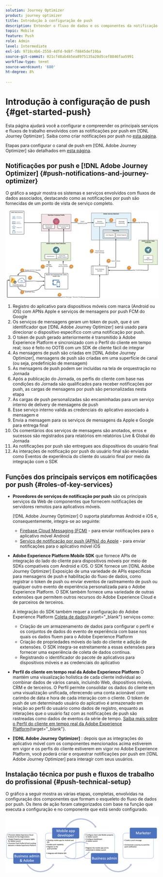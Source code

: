 ```yaml
---
solution: Journey Optimizer
product: journey optimizer
title: Introdução à configuração de push
description: Entender o fluxo de dados e os componentes da notificação por push
topic: Mobile
feature: Push
role: Admin
level: Intermediate
exl-id: 9718c4b6-2558-4dfd-9d8f-f8845def19ba
source-git-commit: 021cf48ab4b5ea8975135a20d5cef8846faa5991
workflow-type: tm+mt
source-wordcount: '680'
ht-degree: 8%

---
```


# Introdução à configuração de push {#get-started-push}

Esta página ajudará você a configurar e compreender os principais serviços e fluxos de trabalho envolvidos com as notificações por push em [!DNL Journey Optimizer]. Saiba como criar notificações por push no [esta página](../messages/create-push.md).

Etapas para configurar o canal de push em [!DNL Adobe Journey Optimizer] são detalhados em [esta página](push-configuration.md).

## Notificações por push e [!DNL Adobe Journey Optimizer] {#push-notifications-and-journey-optimizer}

O gráfico a seguir mostra os sistemas e serviços envolvidos com fluxos de dados associados, destacando como as notificações por push são fornecidas de um ponto de vista de serviço completo.

![](assets/push-flow.png)

1. Registro do aplicativo para dispositivos móveis com marca (Android ou iOS) com APNs Apple e serviços de mensagens por push FCM do Google
1. Os serviços de mensagens geram um token de push, que é um identificador que [!DNL Adobe Journey Optimizer] será usado para direcionar o dispositivo específico com uma notificação por push.
1. O token de push gerado anteriormente é transmitido à Adobe Experience Platform e sincronizado com o Perfil do cliente em tempo real; isso é feito no OOTB com um SDK de cliente fácil de integrar
1. As mensagens de push são criadas em [!DNL Adobe Journey Optimizer], mensagens de push são criadas em uma superfície de canal (ou seja, predefinição de mensagem)
1. As mensagens de push podem ser incluídas na tela de orquestração no Jornada
1. Após a publicação do Jornada, os perfis do cliente com base nas condições do Jornada são qualificados para receber notificações por push, as cargas de mensagens por push são personalizadas nesta etapa
1. As cargas de push personalizadas são encaminhadas para um serviço interno de delivery de mensagens de push
1. Esse serviço interno valida as credenciais do aplicativo associado à mensagem e
1. Envia a mensagem para os serviços de mensagens da Apple e Google para entrega final
1. Os comentários dos serviços de mensagens são anotados, erros e sucessos são registrados para relatórios em relatórios Live &amp; Global do Jornada
1. As notificações por push são entregues aos dispositivos do usuário final
1. As interações de notificação por push do usuário final são enviadas como Eventos de experiência do cliente do usuário final por meio da integração com o SDK

## Funções dos principais serviços em notificações por push {#roles-of-key-services}

* **Provedores de serviços de notificação por push** são os principais serviços da Web de componentes que fornecem notificações de servidores remotos para aplicativos móveis.

   [!DNL Adobe Journey Optimizer]  O suporta plataformas Android e iOS e, consequentemente, integra-se ao seguinte:
   * [Firebase Cloud Messaging (FCM)](https://firebase.google.com/docs/cloud-messaging) - para enviar notificações para o aplicativo móvel Android
   * [Serviço de notificação por push (APNs) do Apple](https://developer.apple.com/library/archive/documentation/NetworkingInternet/Conceptual/RemoteNotificationsPG/APNSOverview.html) - para enviar notificações para o aplicativo móvel iOS

* **Adobe Experience Platform Mobile SDK** que fornece APIs de integração do lado do cliente para dispositivos móveis por meio de SDKs compatíveis com Android e iOS. O SDK fornece um [!DNL Adobe Journey Optimizer] Exposição de uma variedade de APIs específicas para mensagens de push e habilitação do fluxo de dados, como registrar o token de push ou enviar eventos de rastreamento de push ou qualquer outro evento de experiência personalizada para o Adobe Experience Platform. O SDK também fornece uma variedade de outras extensões que permitem outros recursos do Adobe Experience Cloud e de parceiros de terceiros.

   A integração do SDK também requer a configuração do Adobe Experience Platform [Coleta de dados](https://experienceleague.adobe.com/docs/experience-platform/tags/home.html?lang=pt-BR){target=&quot;_blank&quot;} serviços como:

   * Criação de um armazenamento de dados para configurar o perfil e os conjuntos de dados do evento de experiência com base nos quais os dados fluem para o Adobe Experience Platform
   * Criação de propriedades móveis do lado do cliente e adição de extensões. O SDK integra-se estreitamente a essas extensões para fornecer uma experiência de coleta de dados contínua.
   * Registrando o identificador do pacote de aplicativos para dispositivos móveis e as credenciais do aplicativo

* **Perfil do cliente em tempo real da Adobe Experience Platform**  O mantém uma visualização holística de cada cliente individual ao combinar dados de vários canais, incluindo Web, dispositivos móveis, CRM e de terceiros. O Perfil permite consolidar os dados do cliente em uma visualização unificada, oferecendo uma conta acionável com carimbo de data e hora de cada interação com o cliente. O token de push de um determinado usuário do aplicativo é armazenado em relação ao perfil do usuário como dados de registro, enquanto as interações que o usuário faz com as notificações de push são rastreadas como dados de eventos da série de tempo. [Saiba mais sobre o Perfil do cliente em tempo real da Adobe Experience Platform](https://experienceleague.adobe.com/docs/experience-platform/profile/home.html?lang=pt-BR){target=&quot;_blank&quot;}.

* **[!DNL Adobe Journey Optimizer]** : depois que as integrações do aplicativo móvel com os componentes mencionados acima estiverem em vigor e os perfis do cliente estiverem em vigor no Adobe Experience Platform, você poderá criar e orquestrar notificações por push em [!DNL Adobe Journey Optimizer] para interagir com seus usuários.

## Instalação técnica por push e fluxos de trabalho do profissional {#push-technical-setup}

O gráfico a seguir mostra as várias etapas, completas, envolvidas na configuração dos componentes que formam o esqueleto do fluxo de dados por push. Os itens de ação foram categorizados com base na função que executa a configuração e no componente que está sendo configurado.

![](assets/user-flow.png)
